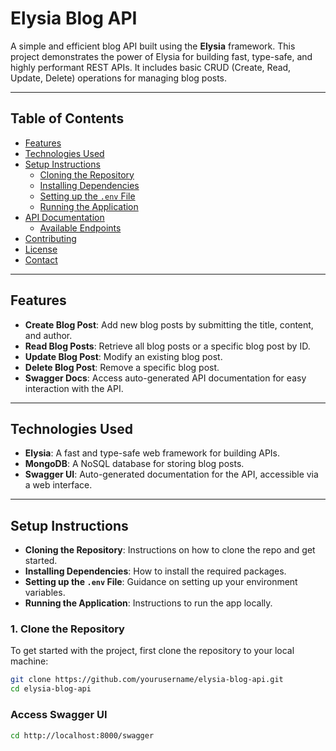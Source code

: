 # Elysia Blog API

A simple and efficient blog API built using the **Elysia** framework. This project demonstrates the power of Elysia for building fast, type-safe, and highly performant REST APIs. It includes basic CRUD (Create, Read, Update, Delete) operations for managing blog posts.

---

## Table of Contents

- [Features](#features)
- [Technologies Used](#technologies-used)
- [Setup Instructions](#setup-instructions)
  - [Cloning the Repository](#1-clone-the-repository)
  - [Installing Dependencies](#2-install-dependencies)
  - [Setting up the `.env` File](#3-set-up-the-env-file)
  - [Running the Application](#4-start-the-application)
- [API Documentation](#api-documentation)
  - [Available Endpoints](#available-endpoints)
- [Contributing](#contributing)
- [License](#license)
- [Contact](#contact)

---

## Features

- **Create Blog Post**: Add new blog posts by submitting the title, content, and author.
- **Read Blog Posts**: Retrieve all blog posts or a specific blog post by ID.
- **Update Blog Post**: Modify an existing blog post.
- **Delete Blog Post**: Remove a specific blog post.
- **Swagger Docs**: Access auto-generated API documentation for easy interaction with the API.

---

## Technologies Used

- **Elysia**: A fast and type-safe web framework for building APIs.
- **MongoDB**: A NoSQL database for storing blog posts.
- **Swagger UI**: Auto-generated documentation for the API, accessible via a web interface.

---

## Setup Instructions

- **Cloning the Repository**: Instructions on how to clone the repo and get started.
- **Installing Dependencies**: How to install the required packages.
- **Setting up the `.env` File**: Guidance on setting up your environment variables.
- **Running the Application**: Instructions to run the app locally.

### 1. Clone the Repository

To get started with the project, first clone the repository to your local machine:

```bash
git clone https://github.com/yourusername/elysia-blog-api.git
cd elysia-blog-api

```

### Access Swagger UI

```bash
cd http://localhost:8000/swagger
```
